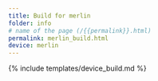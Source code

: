```yaml
---
title: Build for merlin
folder: info
# name of the page (/{{permalink}}.html)
permalink: merlin_build.html
device: merlin
---
```

{% include templates/device_build.md %}
